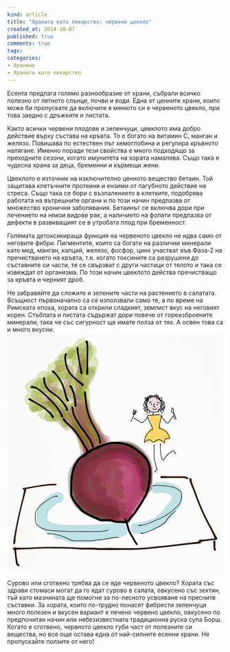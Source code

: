 ```yaml
---
kind: article
title: "Храната като лекарство: червено цвекло"
created_at: 2014-10-07 
published: true
comments: true
tags:
categories:
- Хранене
- Храната като лекарство
--- 
```

Есента предлага голямо разнообразие от храни, събрали всичко полезно от лятното слънце, почви и води. Една от ценните храни, които може би пропускате да включите в менюто си е червеното цвекло, при това заедно с дръжките и листата.<br />

Както всички червени плодове и зеленчуци, цвеклото има добро действие върху състава на кръвта. То е богато на витамин С, манган и желязо. Повишава по естествен път хемоглобина и регулира кръвното налягане. Именно поради тези свойства е много подходящо за преходните сезони, когато имунитета на хората намалява. Също така е чудесна храна за деца, бременни и кърмещи жени.<br />

<!-- more -->

Цвеклото е източник на изключително ценното вещество бетаин. Той защитава клетъчните протеини и ензими от пагубното действие на стреса. Също така се бори с възпалението в клетките, подобрява работата на вътрешните органи и по този начин предпазва от множество хронични заболявания. Бетаинът се включва дори при лечението на някои видове рак, а наличието на фолати предпазва от дефекти в развиващият се в утробата плод при бременност.<br />

Голямата детоксикираща функция на червеното цвекло не идва само от неговите фибри. Пигментите, които са богати на различни минерали като мед, манган, калций, желязо, фосфор, цинк участват във Фаза-2 на пречистването на кръвта, т.е. когато токсините са разрушени до съставните си части, те се свързват с други частици от тялото и така се извеждат от организма. По този начин цвеклото действа пречистващо за кръвта и черният дроб.<br />

Не забравяйте да сложите и зелените части на растението в салатата. Всъщност първоначално са се използвали само те, а по време на Римската епоха, хората са открили сладкият, землист вкус на неговият корен. Стъблата и листата съдържат дори повече от гореизброените минерали, така че със сигурност ще имате полза от тях. А освен това са и много вкусни.<br />
![Цвекло](/images/posts/Beets.jpg)<br />

Сурово или сготвено трябва да се яде червеното цвекло? Хората със здрави стомаси могат да го ядат сурово в салата, овкусено със зехтин, тъй като мазнината ще помогне за по-лесното усвояване на пресните съставки. За хората, които по-трудно понасят фибрести зеленчуци много полезен и вкусен вариант е печено червено цвекло, овкусено по предпочитан начин или небезизвестната традиционна руска супа Борш. Когато е сготвено, червното цвекло губи част от полезните си вещества, но все още остава една от най-силните есенни храни. Не пропускайте ползите от него!





